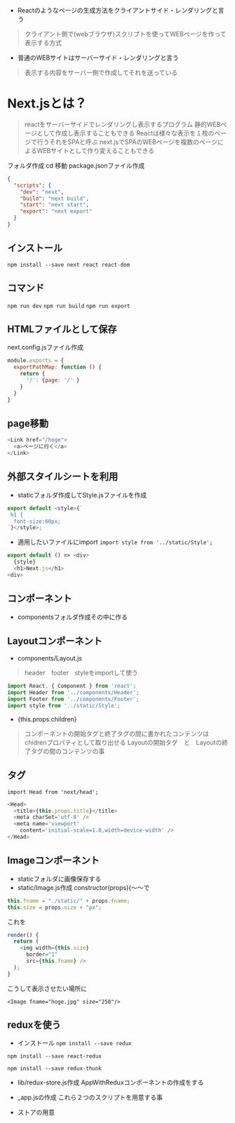 - Reactのようなページの生成方法をクライアントサイド・レンダリングと言う
>クライアント側で(webブラウザ)スクリプトを使ってWEBぺージを作って表示する方式

- 普通のWEBサイトはサーバーサイド・レンダリングと言う
>表示する内容をサーバー側で作成してそれを送っている

# Next.jsとは？
>reactをサーバーサイドでレンダリングし表示するプログラム
>静的WEBページとして作成し表示することもできる
>Reactは様々な表示を１枚のページで行うそれをSPAと呼ぶ
>next.jsでSPAのWEBページを複数のページによるWEBサイトとして作り変えることもできる

フォルダ作成
cd 移動
package.jsonファイル作成
```json
{
  "scripts": {
    "dev": "next",
    "build": "next build",
    "start": "next start",
    "export": "next export"
  }
}
```
## インストール
`npm install --save next react react-dom`

## コマンド
`npm run dev`
`npm run build`
`npm run export`

## HTMLファイルとして保存
next.config.jsファイル作成
```js
module.exports = {
  exportPathMap: function () {
    return {
      '/': {page: '/' }
    }
  }
}
```
## page移動
```js
<Link href="/hoge">
  <a>ページに行く</a>
</Link>
```

## 外部スタイルシートを利用
- staticフォルダ作成してStyle.jsファイルを作成
```js
export default <style>{`
 h1 {
  font-size:60px;
`}</style>;
```
- 適用したいファイルにimport
`import style from '../static/Style';`

```js
export default () => <div>
  {style}
  <h1>Next.js</h1>
<div>
```
## コンポーネント
- componentsフォルダ作成その中に作る

## Layoutコンポーネント
- components/Layout.js
>header　footer　styleをimportして使う


```js
import React, { Component } from 'react';
import Header from '../components/Header';
import Footer from '../components/Footer';
import style from '../static/Style';
```

- {this.props.children}
>コンポーネントの開始タグと終了タグの間に書かれたコンテンツはchidrenプロパティとして取り出せる
>Layoutの開始タグ　と　Layoutの終了タグの間のコンテンツの事

## <Head>タグ
`import Head from 'next/head';`

```js
<Head>
  <title>{this.props.title}</title>
  <meta charSet='utf-8' />
  <meta name='viewport'
    content='initial-scale=1.0,width=device-width' />
</Head>
```
## Imageコンポーネント
- staticフォルダに画像保存する
- static/Image.js作成
constructor(props){〜〜で
```js
this.fname = "./static/" + props.fname;
this.size = props.size + "px";
```
これを

```js
render() {
  return (
    <img width={this.size}
      border="1"
      src={this.fname} />
  );
}
```
こうして表示させたい場所に

```<Image fname="hoge.jpg" size="250"/>```

## reduxを使う

- インストール
`npm install --save redux`

`npm install --save react-redux`

`npm install --save redux-thunk`

- lib/redux-store.js作成
AppWithReduxコンポーネントの作成をする

- _app.jsの作成
これら２つのスクリプトを用意する事

- ストアの用意




